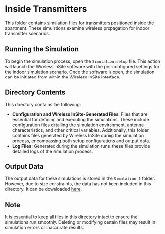 # Inside Transmitters

This folder contains simulation files for transmitters positioned inside the apartment. These simulations examine wireless propagation for indoor transmitter scenarios.

## Running the Simulation

To begin the simulation process, open the `Simulation.setup` file. This action will launch the Wireless InSite software with the pre-configured settings for the indoor simulation scenario. Once the software is open, the simulation can be initiated from within the Wireless InSite interface.

## Directory Contents

This directory contains the following:

- **Configuration and Wireless InSite-Generated Files**: Files that are essential for defining and executing the simulations. These include configuration files detailing the simulation environment, antenna characteristics, and other critical variables. Additionally, this folder contains files generated by Wireless InSite during the simulation process, encompassing both setup configurations and output data.
- **Log Files**: Generated during the simulation runs, these files provide detailed logs of the simulation process.

## Output Data

The output data for these simulations is stored in the `Simulation 1` folder. However, due to size constraints, the data has not been included in this directory. It can be downloaded [here](https://mega.nz/folder/xxclXYiR#Do4h264nC4XnJwbCjHicMA).

## Note

It is essential to keep all files in this directory intact to ensure the simulations run smoothly. Deleting or modifying certain files may result in simulation errors or inaccurate results.
